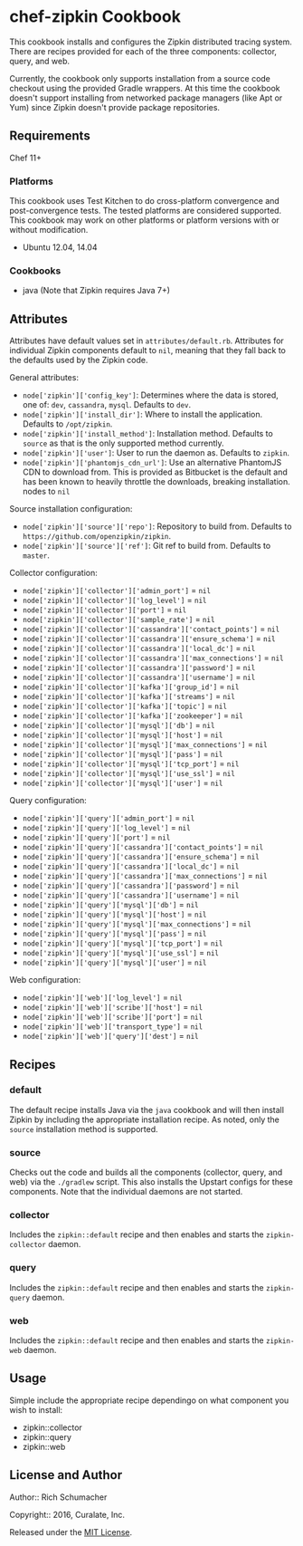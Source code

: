 chef-zipkin Cookbook
====================

This cookbook installs and configures the Zipkin distributed tracing system.
There are recipes provided for each of the three components: collector, query,
and web.

Currently, the cookbook only supports installation from a source code checkout
using the provided Gradle wrappers. At this time the cookbook doesn't support
installing from networked package managers (like Apt or Yum) since Zipkin
doesn't provide package repositories.

## Requirements

Chef 11+

### Platforms

This cookbook uses Test Kitchen to do cross-platform convergence and
post-convergence tests. The tested platforms are considered supported. This
cookbook may work on other platforms or platform versions with or without
modification.

* Ubuntu 12.04, 14.04

### Cookbooks

* java (Note that Zipkin requires Java 7+)

## Attributes

Attributes have default values set in `attributes/default.rb`. Attributes for
individual Zipkin components default to `nil`, meaning that they fall back to
the defaults used by the Zipkin code.

General attributes:

* `node['zipkin']['config_key']`: Determines where the data is stored, one
  of: `dev`, `cassandra`, `mysql`. Defaults to `dev`.
* `node['zipkin']['install_dir']`: Where to install the application. Defaults
  to `/opt/zipkin`.
* `node['zipkin']['install_method']`: Installation method. Defaults to
  `source` as that is the only supported method currently.
* `node['zipkin']['user']`: User to run the daemon as. Defaults to `zipkin`.
* `node['zipkin']['phantomjs_cdn_url']`: Use an alternative PhantomJS CDN to
  download from. This is provided as Bitbucket is the default and has been
  known to heavily throttle the downloads, breaking installation. nodes to
  `nil`

Source installation configuration:

* `node['zipkin']['source']['repo']`: Repository to build from. Defaults to
  `https://github.com/openzipkin/zipkin`.
* `node['zipkin']['source']['ref']`: Git ref to build from. Defaults to
  `master`.

Collector configuration:

* `node['zipkin']['collector']['admin_port']` = `nil`
* `node['zipkin']['collector']['log_level']` = `nil`
* `node['zipkin']['collector']['port']` = `nil`
* `node['zipkin']['collector']['sample_rate']` = `nil`
* `node['zipkin']['collector']['cassandra']['contact_points']` = `nil`
* `node['zipkin']['collector']['cassandra']['ensure_schema']` = `nil`
* `node['zipkin']['collector']['cassandra']['local_dc']` = `nil`
* `node['zipkin']['collector']['cassandra']['max_connections']` = `nil`
* `node['zipkin']['collector']['cassandra']['password']` = `nil`
* `node['zipkin']['collector']['cassandra']['username']` = `nil`
* `node['zipkin']['collector']['kafka']['group_id']` = `nil`
* `node['zipkin']['collector']['kafka']['streams']` = `nil`
* `node['zipkin']['collector']['kafka']['topic']` = `nil`
* `node['zipkin']['collector']['kafka']['zookeeper']` = `nil`
* `node['zipkin']['collector']['mysql']['db']` = `nil`
* `node['zipkin']['collector']['mysql']['host']` = `nil`
* `node['zipkin']['collector']['mysql']['max_connections']` = `nil`
* `node['zipkin']['collector']['mysql']['pass']` = `nil`
* `node['zipkin']['collector']['mysql']['tcp_port']` = `nil`
* `node['zipkin']['collector']['mysql']['use_ssl']` = `nil`
* `node['zipkin']['collector']['mysql']['user']` = `nil`

Query configuration:

* `node['zipkin']['query']['admin_port']` = `nil`
* `node['zipkin']['query']['log_level']` = `nil`
* `node['zipkin']['query']['port']` = `nil`
* `node['zipkin']['query']['cassandra']['contact_points']` = `nil`
* `node['zipkin']['query']['cassandra']['ensure_schema']` = `nil`
* `node['zipkin']['query']['cassandra']['local_dc']` = `nil`
* `node['zipkin']['query']['cassandra']['max_connections']` = `nil`
* `node['zipkin']['query']['cassandra']['password']` = `nil`
* `node['zipkin']['query']['cassandra']['username']` = `nil`
* `node['zipkin']['query']['mysql']['db']` = `nil`
* `node['zipkin']['query']['mysql']['host']` = `nil`
* `node['zipkin']['query']['mysql']['max_connections']` = `nil`
* `node['zipkin']['query']['mysql']['pass']` = `nil`
* `node['zipkin']['query']['mysql']['tcp_port']` = `nil`
* `node['zipkin']['query']['mysql']['use_ssl']` = `nil`
* `node['zipkin']['query']['mysql']['user']` = `nil`

Web configuration:

* `node['zipkin']['web']['log_level']` = `nil`
* `node['zipkin']['web']['scribe']['host']` = `nil`
* `node['zipkin']['web']['scribe']['port']` = `nil`
* `node['zipkin']['web']['transport_type']` = `nil`
* `node['zipkin']['web']['query']['dest']` = `nil`


## Recipes

### default

The default recipe installs Java via the `java` cookbook and will then install
Zipkin by including the appropriate installation recipe. As noted, only the
`source` installation method is supported.

### source

Checks out the code and builds all the components (collector, query, and web)
via the `./gradlew` script. This also installs the Upstart configs for these
components. Note that the individual daemons are not started.

### collector

Includes the `zipkin::default` recipe and then enables and starts the
`zipkin-collector` daemon.

### query

Includes the `zipkin::default` recipe and then enables and starts the
`zipkin-query` daemon.

### web

Includes the `zipkin::default` recipe and then enables and starts the
`zipkin-web` daemon.

## Usage

Simple include the appropriate recipe dependingo on what component you wish
to install:

* zipkin::collector
* zipkin::query
* zipkin::web


## License and Author

Author:: Rich Schumacher

Copyright:: 2016, Curalate, Inc.

Released under the [MIT License](http://www.opensource.org/licenses/MIT).
